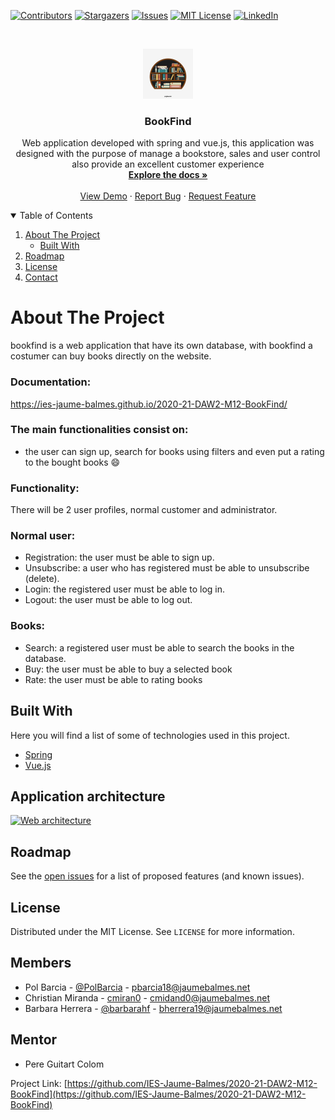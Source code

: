 [![Contributors][contributors-shield]][contributors-url]
[![Stargazers][stars-shield]][stars-url]
[![Issues][issues-shield]][issues-url]
[![MIT License][license-shield]][license-url]
[![LinkedIn][linkedin-shield]][linkedin-url]



<!-- PROJECT LOGO -->
<br />
<p align="center">
  <a href="https://github.com/IES-Jaume-Balmes/2020-21-DAW2-M12-BookFind/">
    <img src="https://github.com/IES-Jaume-Balmes/2020-21-DAW2-M12-BookFind/blob/main/docs/img/inicio.jpg" alt="Logo" width="80" height="80">
  </a>

<h3 align="center">BookFind</h3>

  <p align="center">
    Web application developed with spring and vue.js, this application was designed with the purpose of manage a bookstore, sales and user control also provide an excellent customer experience
    <br />
    <a href="https://github.com/othneildrew/Best-README-Template"><strong>Explore the docs »</strong></a>
    <br />
    <br />
    <a href="https://github.com/othneildrew/Best-README-Template">View Demo</a>
    ·
    <a href="https://github.com/othneildrew/Best-README-Template/issues">Report Bug</a>
    ·
    <a href="https://github.com/othneildrew/Best-README-Template/issues">Request Feature</a>
  </p>


<!-- TABLE OF CONTENTS -->
<details open="open">
  <summary>Table of Contents</summary>
  <ol>
    <li>
      <a href="#about-the-project">About The Project</a>
      <ul>
        <li><a href="#built-with">Built With</a></li>
      </ul>
    </li>
  <!--   <li>
      <a href="#getting-started">Getting Started</a>
      <ul>
        <li><a href="#prerequisites">Prerequisites</a></li>
        <li><a href="#installation">Installation</a></li>
      </ul>
    </li>-->
    <li><a href="#roadmap">Roadmap</a></li>
    <li><a href="#license">License</a></li>
    <li><a href="#contact">Contact</a></li>
  </ol>
</details>



<!-- ABOUT THE PROJECT -->

# About The Project


bookfind is a web application that have its own database, with bookfind a costumer can buy books directly on the
website.
### Documentation:
https://ies-jaume-balmes.github.io/2020-21-DAW2-M12-BookFind/
### The main functionalities consist on:

* the user can sign up, search for books using filters and even put a rating to the bought books  :smile:

### Functionality:

There will be 2 user profiles, normal customer and administrator.

### Normal user:

* Registration: the user must be able to sign up.
* Unsubscribe: a user who has registered must be able to unsubscribe (delete).
* Login: the registered user must be able to log in.
* Logout: the user must be able to log out.

### Books:

* Search: a registered user must be able to search the books in the database.
* Buy: the user must be able to buy a selected book
* Rate: the user must be able to rating books

## Built With

Here you will find a list of some of technologies used in this project.

* [Spring](https://spring.io/)
* [Vue.js](https://vuejs.org/)

## Application architecture

[![Web architecture][web-architecture]](https://github.com/IES-Jaume-Balmes/2020-21-DAW2-M12-BookFind/blob/main/docs/img/bd.png)

## Roadmap

See the [open issues](https://github.com/IES-Jaume-Balmes/2020-21-DAW2-M12-BookFind/issues) for a list of proposed
features (and known issues).






<!-- LICENSE -->

## License

Distributed under the MIT License. See `LICENSE` for more information.



<!-- CONTACT -->

## Members

* Pol Barcia - [@PolBarcia](https://github.com/PolBarcia) - pbarcia18@jaumebalmes.net
* Christian Miranda - [cmiran0](https://github.com/cmiran0) - cmidand0@jaumebalmes.net
* Barbara Herrera - [@barbarahf](https://github.com/barbarahf) - bherrera19@jaumebalmes.net

## Mentor
* Pere Guitart Colom


Project Link: [https://github.com/IES-Jaume-Balmes/2020-21-DAW2-M12-BookFind](https://github.com/IES-Jaume-Balmes/2020-21-DAW2-M12-BookFind)


<!-- ACKNOWLEDGEMENTS -->

<!-- MARKDOWN LINKS & IMAGES -->
<!-- https://www.markdownguide.org/basic-syntax/#reference-style-links -->

[contributors-shield]: https://img.shields.io/github/contributors/othneildrew/Best-README-Template.svg?style=for-the-badge

[contributors-url]: https://github.com/IES-Jaume-Balmes/2020-21-DAW2-M12-BookFind/graphs/contributors


[stars-shield]: https://img.shields.io/github/stars/othneildrew/Best-README-Template.svg?style=for-the-badge

[stars-url]: https://github.com/IES-Jaume-Balmes/2020-21-DAW2-M12-BookFind/stargazers

[issues-shield]: https://img.shields.io/github/issues/othneildrew/Best-README-Template.svg?style=for-the-badge

[issues-url]: https://github.com/othneildrew/Best-README-Template/issues

[license-shield]: https://img.shields.io/github/license/othneildrew/Best-README-Template.svg?style=for-the-badge

[license-url]: https://github.com/othneildrew/Best-README-Template/blob/master/LICENSE.txt

[linkedin-shield]: https://img.shields.io/badge/-LinkedIn-black.svg?style=for-the-badge&logo=linkedin&colorB=555

[linkedin-url]: https://linkedin.com/in/othneildrew

[product-screenshot]: images/screenshot.png

[web-architecture]: https://github.com/IES-Jaume-Balmes/2020-21-DAW2-M12-BookFind/tree/main/Docs/architecture.png